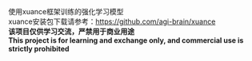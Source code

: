 使用xuance框架训练的强化学习模型  
xuance安装包下载请参考：https://github.com/agi-brain/xuance  
**该项目仅供学习交流，严禁用于商业用途**  
**This project is for learning and exchange only, and commercial use is strictly prohibited**  
